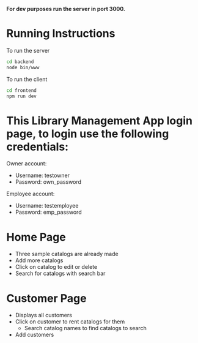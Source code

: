 **For dev purposes run the server in port 3000.**

# Running Instructions

To run the server

``` bash
cd backend
node bin/www
```

To run the client

``` bash
cd frontend
npm run dev
```

# This Library Management App login page, to login use the following credentials:
Owner account:
- Username: testowner
- Password: own_password

Employee account:
- Username: testemployee
- Password: emp_password

# Home Page
- Three sample catalogs are already made
- Add more catalogs
- Click on catalog to edit or delete
- Search for catalogs with search bar

# Customer Page
- Displays all customers
- Click on customer to rent catalogs for them
  - Search catalog names to find catalogs to search
- Add customers
